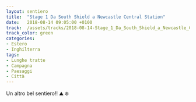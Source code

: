 ```yaml
---
layout: sentiero
title:  "Stage 1 Da South Shield a Newcastle Central Station"
date:   2018-08-14 09:05:00 +0100
track:  /assets/tracks/2018-08-14-Stage_1_Da_South_Shield_a_Newcastle_Central_Station.gpx
track_color: green
categories:
- Estero
- Inghilterra
tags:
- Lunghe tratte
- Campagna
- Paesaggi
- Città
---
```


Un altro bel sentiero!! :mountain: :snowflake: